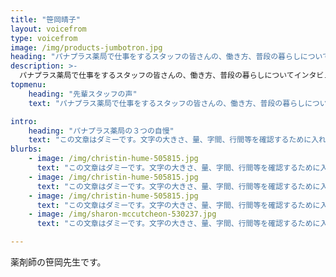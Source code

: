 ```yaml
---
title: "笹岡晴子"
layout: voicefrom
type: voicefrom
image: /img/products-jumbotron.jpg
heading: "パナプラス薬局で仕事をするスタッフの皆さんの、働き方、普段の暮らしについてインタビューをしてみました。"
description: >-
  パナプラス薬局で仕事をするスタッフの皆さんの、働き方、普段の暮らしについてインタビューをしてみました。
topmenu:
    heading: "先輩スタッフの声"
    text: "パナプラス薬局で仕事をするスタッフの皆さんの、働き方、普段の暮らしについてインタビューをしてみました。"

intro:
    heading: "パナプラス薬局の３つの自慢"
    text: "この文章はダミーです。文字の大きさ、量、字間、行間等を確認するために入れています。この文章はダミーです。文字の大きさ、量、字間、行間等を確認するために入れています。この文章はダミーです。文字の大きさ、量、字間、行間等を確認するために入れています。この文章はダミーです。文字の大きさ、量、字間、行間等を確認するために入れています。この文章はダミーです。文字の大きさ、量、字間、行間等を確認するために入れ"
blurbs:
    - image: /img/christin-hume-505815.jpg
      text: "この文章はダミーです。文字の大きさ、量、字間、行間等を確認するために入れています。この文章はダミーで"
    - image: /img/christin-hume-505815.jpg
      text: "この文章はダミーです。文字の大きさ、量、字間、行間等を確認するために入れています。この文章はダミーで"
    - image: /img/christin-hume-505815.jpg
      text: "この文章はダミーです。文字の大きさ、量、字間、行間等を確認するために入れています。この文章はダミーで"
    - image: /img/sharon-mccutcheon-530237.jpg
      text: "この文章はダミーです。文字の大きさ、量、字間、行間等を確認するために入れています。この文章はダミーで"

---
```


薬剤師の笹岡先生です。
